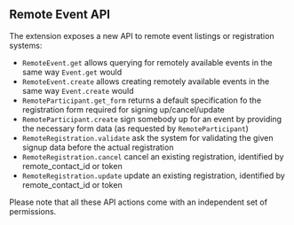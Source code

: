 ## Remote Event API

The extension exposes a new API to remote event listings or registration 
systems:

+ ``RemoteEvent.get`` allows querying for remotely available events in the same
   way ``Event.get`` would
+ ``RemoteEvent.create`` allows creating remotely available events in the same
   way ``Event.create`` would
+ ``RemoteParticipant.get_form`` returns a default specification fo the
   registration form required for signing up/cancel/update
+ ``RemoteParticipant.create`` sign somebody up for an event by providing the
   necessary form data (as requested by ``RemoteParticipant``)
+ ``RemoteRegistration.validate`` ask the system for validating the given
   signup data before the actual registration
+ ``RemoteRegistration.cancel`` cancel an existing registration, identified by
   remote_contact_id or token
+ ``RemoteRegistration.update`` update an existing registration, identified by
   remote_contact_id or token

Please note that all these API actions come with an independent set of
permissions.